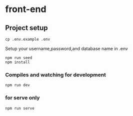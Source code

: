 # front-end

## Project setup
```
cp .env.example .env
```
Setup your username,password,and database name in .env
```
npm run seed
npm install
```

### Compiles and watching for development
```
npm run dev
```

### for serve only
```
npm run serve
```

